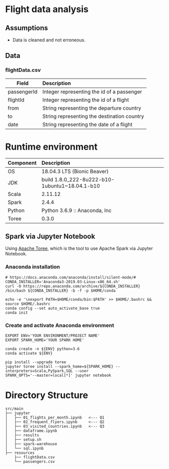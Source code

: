# Flight data analysis

## Assumptions
* Data is cleaned and not erroneous.

## Data
### flightData.csv

|     Field    | Description | 
| -------------|:-------------| 
| passengerId | Integer representing the id of a passenger | 
| flightId |Integer representing the id of a flight | 
| from | String representing the departure country | 
| to   | String representing the destination country | 
| date | String representing the date of a flight | 

# Runtime environment

|   Component    | Description | 
| -------------|:-------------| 
| OS | 18.04.3 LTS (Bionic Beaver) | 
| JDK | build 1.8.0_222-8u222-b10-1ubuntu1~18.04.1-b10 | 
| Scala | 2.11.12 |
| Spark | 2.4.4 | 
| Python | Python 3.6.9 :: Anaconda, Inc|
| Toree | 0.3.0 |


## Spark via Jupyter Notebook

Using [Apache Toree](https://toree.apache.org/), which is the tool to use Apache Spark via Jupyter Notebook.

### Anaconda installation

```
# https://docs.anaconda.com/anaconda/install/silent-mode/#
CONDA_INSTALLER='Anaconda3-2019.03-Linux-x86_64.sh'
curl -O https://repo.anaconda.com/archive/${CONDA_INSTALLER}
/bin/bash ${CONDA_INSTALLER} -b -f -p $HOME/conda
 
echo -e '\nexport PATH=$HOME/conda/bin:$PATH' >> $HOME/.bashrc && source $HOME/.bashrc
conda config --set auto_activate_base true
conda init
```

### Create and activate Anaconda environment
```aidl
EXPORT ENV='YOUR ENVIRONMENT/PROJECT NAME'
EXPORT SPARK_HOME='YOUR SPARK HOME'

conda create -n ${ENV} python=3.6
conda activate ${ENV}
 
pip install --upgrade toree
jupyter toree install --spark_home=${SPARK_HOME} --interpreters=Scala,PySpark,SQL --user
SPARK_OPTS='--master=local[*]' jupyter notebook
```



# Directory Structure

```
src/main
├── jupyter
│   ├── 01_flights_per_month.ipynb   <--- Q1 
│   ├── 02_frequent_flyers.ipynb     <--- Q2
│   ├── 03_visited_countries.ipynb   <--- Q3
│   ├── dataframe.ipynb
│   ├── results
│   ├── setup.sh
│   ├── spark-warehouse
│   └── sql.ipynb
├── resources
    ├── flightData.csv
    └── passengers.csv
```